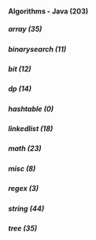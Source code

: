 ####  Algorithms - Java (203)
##### array (35)
##### binarysearch (11)
##### bit (12)
##### dp (14)
##### hashtable (0)
##### linkedlist (18)
##### math (23)
##### misc (8)
##### regex (3)
##### string (44)
##### tree (35)
